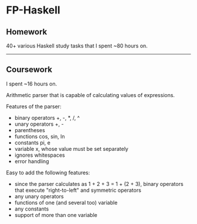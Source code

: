# FP-Haskell
## Homework

40+ various Haskell study tasks that I spent ~80 hours on.
***
## Coursework

I spent ~16 hours on.

Arithmetic parser that is capable of calculating values of expressions.

Features of the parser:
* binary operators +, -, *, /, ^
* unary operators +, -
* parentheses
* functions cos, sin, ln
* constants pi, e
* variable x, whose value must be set separately
* ignores whitespaces
* error handling

Easy to add the following features:
* since the parser calculates as 1 + 2 + 3 = 1 + (2 + 3), binary operators that execute "right-to-left" and symmetric operators
* any unary operators
* functions of one (and several too) variable
* any constants
* support of more than one variable
